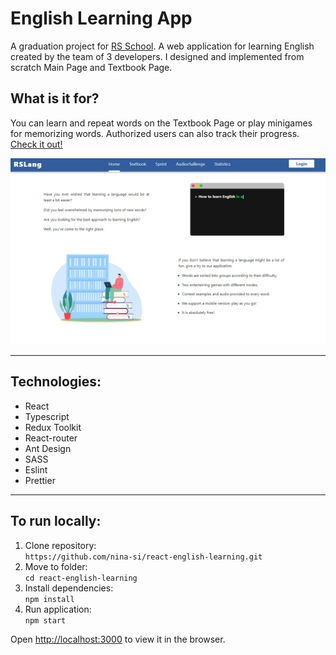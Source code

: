# English Learning App

A graduation project for [RS School](https://rs.school/). A web application for learning English created by the team of 3 developers. I designed and implemented from scratch Main Page and Textbook Page.

## What is it for?

You can learn and repeat words on the Textbook Page or play minigames for memorizing words. Authorized users can also track their progress.
[Check it out!](https://rslang-v-yelina.netlify.app/)

![preview](./src/assets/image/main-page.png)

---

## Technologies:

- React
- Typescript
- Redux Toolkit
- React-router
- Ant Design
- SASS
- Eslint
- Prettier

---

## To run locally:

1. Clone repository:  
   `https://github.com/nina-si/react-english-learning.git`
2. Move to folder:  
   `cd react-english-learning`
3. Install dependencies:  
   `npm install`
4. Run application:  
   `npm start`

Open [http://localhost:3000](http://localhost:3000) to view it in the browser.
